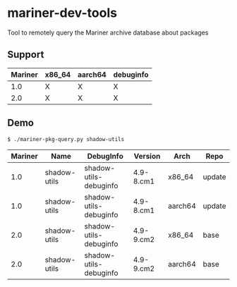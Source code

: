# mariner-dev-tools
Tool to remotely query the Mariner archive database about packages

## Support
| Mariner   | x86_64 | aarch64 | debuginfo |
| ----------| -------| --------| ----------|
| 1.0       |   X    |    X    |     X     |
| 2.0       |   X    |    X    |     X     |

## Demo
```
$ ./mariner-pkg-query.py shadow-utils
```

| Mariner |     Name     |       DebugInfo        |  Version  |   Arch  |  Repo  |
|---------|--------------|------------------------|-----------|---------|--------|
|   1.0   | shadow-utils | shadow-utils-debuginfo | 4.9-8.cm1 |  x86_64 | update |
|   1.0   | shadow-utils | shadow-utils-debuginfo | 4.9-8.cm1 | aarch64 | update |
|   2.0   | shadow-utils | shadow-utils-debuginfo | 4.9-9.cm2 |  x86_64 |  base  |
|   2.0   | shadow-utils | shadow-utils-debuginfo | 4.9-9.cm2 | aarch64 |  base  |
